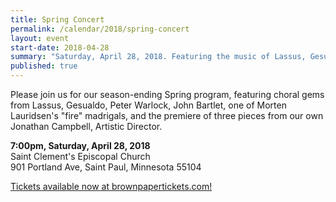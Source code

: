 ```yaml
---
title: Spring Concert
permalink: /calendar/2018/spring-concert
layout: event
start-date: 2018-04-28
summary: "Saturday, April 28, 2018. Featuring the music of Lassus, Gesualdo, Peter Warlock, John Bartlet, Morten Lauridsen, and Jonathan Campbell."
published: true
---
```


Please join us for our season-ending Spring program, featuring choral gems from Lassus, Gesualdo, Peter Warlock, John Bartlet, one of Morten Lauridsen's "fire" madrigals, and the premiere of three pieces from our own Jonathan Campbell, Artistic Director.

**7:00pm, Saturday, April 28, 2018**  
Saint Clement's Episcopal Church  
901 Portland Ave, Saint Paul, Minnesota 55104

[Tickets available now at brownpapertickets.com!](https://www.brownpapertickets.com/event/3386962)
